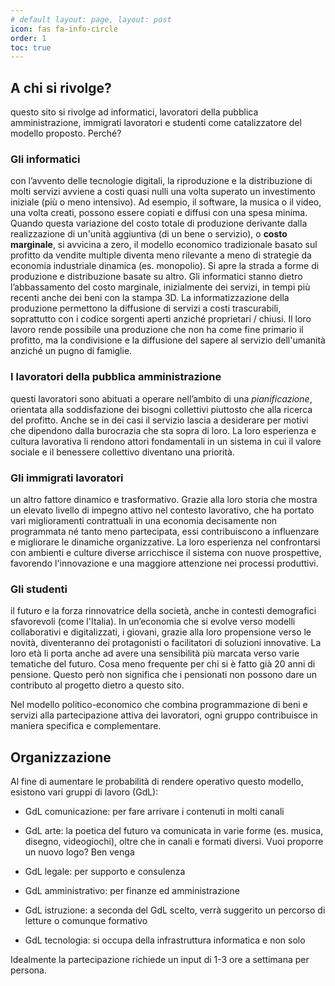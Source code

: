 ```yaml
---
# default layout: page, layout: post
icon: fas fa-info-circle
order: 1
toc: true
---
```


## A chi si rivolge?
questo sito si rivolge ad informatici, lavoratori della pubblica amministrazione, immigrati lavoratori e studenti come catalizzatore del modello proposto.
Perché?

### Gli informatici
con l’avvento delle tecnologie digitali, la riproduzione e la distribuzione di molti servizi avviene a costi quasi nulli una volta superato un investimento iniziale (più o meno intensivo). Ad esempio, il software, la musica o il video, una volta creati, possono essere copiati e diffusi con una spesa minima. Quando questa variazione del costo totale di produzione derivante dalla realizzazione di un'unità aggiuntiva (di un bene o servizio), o **costo marginale**, si avvicina a zero, il modello economico tradizionale basato sul profitto da vendite multiple diventa meno rilevante a meno di strategie da economia industriale dinamica (es. monopolio). Si apre la strada a forme di produzione e distribuzione basate su altro.
Gli informatici stanno dietro l’abbassamento del costo marginale, inizialmente dei servizi, in tempi più recenti anche dei beni con la stampa 3D. La informatizzazione della produzione permettono la diffusione di servizi a costi trascurabili, soprattutto con i codice sorgenti aperti anziché proprietari / chiusi. Il loro lavoro rende possibile una produzione che non ha come fine primario il profitto, ma la condivisione e la diffusione del sapere al servizio dell'umanità anziché un pugno di famiglie. 

### I lavoratori della pubblica amministrazione
questi lavoratori sono abituati a operare nell’ambito di una *pianificazione*, orientata alla soddisfazione dei bisogni collettivi piuttosto che alla ricerca del profitto. Anche se in dei casi il servizio lascia a desiderare per motivi che dipendono dalla burocrazia che sta sopra di loro. La loro esperienza e cultura lavorativa li rendono attori fondamentali in un sistema in cui il valore sociale e il benessere collettivo diventano una priorità. 

### Gli immigrati lavoratori
un altro fattore dinamico e trasformativo. Grazie alla loro storia che mostra un elevato livello di impegno attivo nel contesto lavorativo, che ha portato vari miglioramenti contrattuali in una economia decisamente non programmata né tanto meno partecipata, essi contribuiscono a influenzare e migliorare le dinamiche organizzative. La loro esperienza nel confrontarsi con ambienti e culture diverse arricchisce il sistema con nuove prospettive, favorendo l'innovazione e una maggiore attenzione nei processi produttivi. 

### Gli studenti
il futuro e la forza rinnovatrice della società, anche in contesti demografici sfavorevoli (come l'Italia). In un’economia che si evolve verso modelli collaborativi e digitalizzati, i giovani, grazie alla loro propensione verso le novità, diventeranno dei protagonisti o facilitatori di soluzioni innovative. La loro età li porta anche ad avere una sensibilità più marcata verso varie tematiche del futuro. Cosa meno frequente per chi si è fatto già 20 anni di pensione. Questo però non significa che i pensionati non possono dare un contributo al progetto dietro a questo sito.


Nel modello politico-economico che combina programmazione di beni e servizi alla partecipazione attiva dei lavoratori, ogni gruppo contribuisce in maniera specifica e complementare.

## Organizzazione 
Al fine di aumentare le probabilità di rendere operativo questo modello, esistono vari gruppi di lavoro (GdL):

* GdL comunicazione: per fare arrivare i contenuti in molti canali 

* GdL arte: la poetica del futuro va comunicata in varie forme (es. musica, disegno, videogiochi), oltre che in canali e formati diversi. Vuoi proporre un nuovo logo? Ben venga

* GdL legale: per supporto e consulenza

* GdL amministrativo: per finanze ed amministrazione
 
* GdL istruzione: a seconda del GdL scelto, verrà suggerito un percorso di letture o comunque formativo 

* GdL tecnologia: si occupa della infrastruttura informatica e non solo

Idealmente la partecipazione richiede un input di 1-3 ore a settimana per persona.


